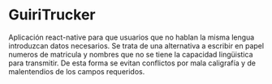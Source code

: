 # GuiriTrucker
Aplicación react-native para que usuarios que no hablan la misma lengua introduzcan datos necesarios.
Se trata de una alternativa a escribir en papel numeros de matricula y nombres que no se tiene la capacidad lingüistica para transmitir.
De esta forma se evitan conflictos por mala caligrafía y de malentendios de los campos requeridos.
